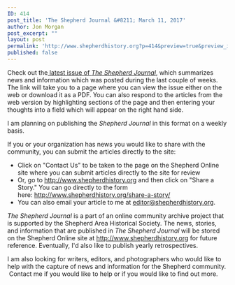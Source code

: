 ```yaml
---
ID: 414
post_title: 'The Shepherd Journal &#8211; March 11, 2017'
author: Jon Morgan
post_excerpt: ""
layout: post
permalink: 'http://www.shepherdhistory.org?p=414&preview=true&preview_id=414'
published: false
---
```

Check out the<a href="https://www.gitbook.com/book/shepherdjrn/dcb-02262017/details"> latest issue of <em>The Shepherd Journal</em></a>, which summarizes news and information which was posted during the last couple of weeks. The link will take you to a page where you can view the issue either on the web or download it as a PDF. You can also respond to the articles from the web version by highlighting sections of the page and then entering your thoughts into a field which will appear on the right hand side.

I am planning on publishing the <em>Shepherd Journal</em> in this format on a weekly basis.

If you or your organization has news you would like to share with the community, you can submit the articles directly to the site:
<ul>
 	<li>Click on "Contact Us" to be taken to the page on the Shepherd Online site where you can submit articles directly to the site for review</li>
 	<li>Or, go to <a href="http://www.shepherdhistory.org">http://www.shepherdhistory.org</a> and then click on "Share a Story." You can go directly to the form here: <a href="http://www.shepherdhistory.org/share-a-story/">http://www.shepherdhistory.org/share-a-story/</a></li>
 	<li>You can also email your article to me at <a href="mailto:editor@shepherdhistory.org">editor@shepherdhistory.org</a>.</li>
</ul>
<em>The Shepherd Journal</em> is a part of an online community archive project that is supported by the Shepherd Area Historical Society. The news, stories, and information that are published in <em>The Shepherd Journal </em>will be stored on the Shepherd Online site at <a href="http://www.shepherdhistory.org">http://www.shepherdhistory.org</a> for future reference. Eventually, I'd also like to publish yearly retrospectives.

I am also looking for writers, editors, and photographers who would like to help with the capture of news and information for the Shepherd community.  Contact me if you would like to help or if you would like to find out more.